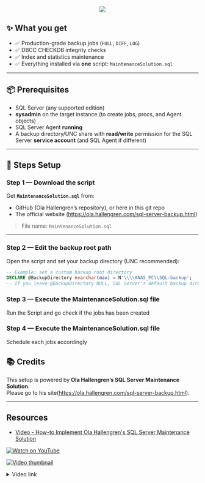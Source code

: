 
<p align="center">
  <img src="https://readme-typing-svg.herokuapp.com?size=22&duration=4000&color=00C7B7&center=true&vCenter=true&width=650&lines=Setup&nbsp;Backup&nbsp;With&nbsp;Ole&nbsp;Hallengren&nbsp;Script" />
</p>


## ✨ What you get

- ✅ Production-grade backup jobs (`FULL`, `DIFF`, `LOG`)
- ✅ DBCC CHECKDB integrity checks
- ✅ Index and statistics maintenance
- ✅ Everything installed via **one** script: `MaintenanceSolution.sql`

---

## 📦 Prerequisites

- SQL Server (any supported edition)
- **sysadmin** on the target instance (to create jobs, procs, and Agent objects)
- SQL Server Agent **running**
- A backup directory/UNC share with **read/write** permission for the SQL Server **service account** (and SQL Agent if different)

---

## 🚀 Steps Setup

### Step 1 — Download the script
Get **`MaintenanceSolution.sql`** from:
- GitHub (Ola Hallengren’s repository), or here in this git repo
- The official website (https://ola.hallengren.com/sql-server-backup.html)

> File name: `MaintenanceSolution.sql`

---

### Step 2 — Edit the backup root path
Open the script and set your backup directory (UNC recommended):

```sql
-- Example: set a custom backup root directory
DECLARE @BackupDirectory nvarchar(max) = N'\\\\ANAS_PC\\SQL-backup';
-- If you leave @BackupDirectory NULL, SQL Server's default backup directory is used.

```

### Step 3 — Execute the MaintenanceSolution.sql file
Run the Script and go check if the jobs has been created


### Step 4 — Execute the MaintenanceSolution.sql file
Schedule each jobs accordingly






## 📚 Credits

This setup is powered by **Ola Hallengren’s SQL Server Maintenance Solution**.  
Please go to his site(https://ola.hallengren.com/sql-server-backup.html).

---

## Resources

- [Video - How-to Implement Ola Hallengren's SQL Server Maintenance Solution](https://www.youtube.com/watch?v=iacDlUsc9UE)

[![Watch on YouTube](https://img.shields.io/badge/Watch-YouTube-red.svg)](https://www.youtube.com/watch?v=iacDlUsc9UE)

[![Video thumbnail](https://img.youtube.com/vi/iacDlUsc9UE/maxresdefault.jpg)](https://www.youtube.com/watch?v=iacDlUsc9UE)

<details>
  <summary>Video link</summary>

  https://www.youtube.com/watch?v=iacDlUsc9UE
</details>




